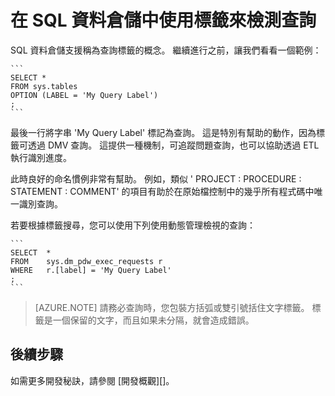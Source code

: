 <properties
   pageTitle="在 SQL 資料倉儲中使用標籤來檢測查詢 | Microsoft Azure"
   description="在 Azure SQL 資料倉儲中使用標籤來檢測查詢以開發解決方案的秘訣。"
   services="sql-data-warehouse"
   documentationCenter="NA"
   authors="jrowlandjones"
   manager="barbkess"
   editor=""/>

<tags
   ms.service="sql-data-warehouse"
   ms.devlang="NA"
   ms.topic="article"
   ms.tgt_pltfrm="NA"
   ms.workload="data-services"
   ms.date="09/22/2015"
   ms.author="JRJ@BigBangData.co.uk;barbkess"/>

# 在 SQL 資料倉儲中使用標籤來檢測查詢
SQL 資料倉儲支援稱為查詢標籤的概念。 繼續進行之前，讓我們看看一個範例：

    ```
    SELECT *
    FROM sys.tables
    OPTION (LABEL = 'My Query Label')
    ;
    ```

最後一行將字串 'My Query Label' 標記為查詢。 這是特別有幫助的動作，因為標籤可透過 DMV 查詢。 這提供一種機制，可追蹤問題查詢，也可以協助透過 ETL 執行識別進度。 

此時良好的命名慣例非常有幫助。 例如，類似 ' PROJECT : PROCEDURE : STATEMENT : COMMENT' 的項目有助於在原始檔控制中的幾乎所有程式碼中唯一識別查詢。

若要根據標籤搜尋，您可以使用下列使用動態管理檢視的查詢：

    ```
    SELECT  *
    FROM    sys.dm_pdw_exec_requests r
    WHERE   r.[label] = 'My Query Label'
    ;
    ``` 

> [AZURE.NOTE] 請務必查詢時，您包裝方括弧或雙引號括住文字標籤。 標籤是一個保留的文字，而且如果未分隔，就會造成錯誤。


## 後續步驟
如需更多開發秘訣，請參閱 [開發概觀][]。

<!--Image references-->

<!--Article references-->
[development overview]: sql-data-warehouse-overview-develop.md

<!--MSDN references-->

<!--Other Web references-->






